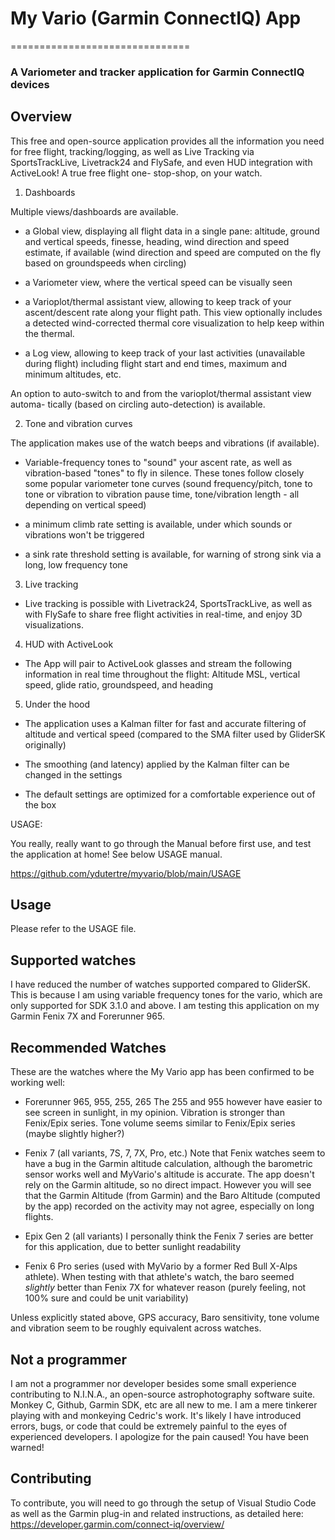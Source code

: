 # My Vario (Garmin ConnectIQ) App
===============================
### A Variometer and tracker application for Garmin ConnectIQ devices


## Overview

This free and open-source application provides all the information you need for
free flight, tracking/logging, as well as Live Tracking via SportsTrackLive,
Livetrack24 and FlySafe, and even HUD integration with ActiveLook! A true free flight one-
stop-shop, on your watch.

1. Dashboards

Multiple views/dashboards are available.

- a Global view, displaying all flight data in a single pane: altitude, ground
and vertical speeds, finesse, heading, wind direction and speed estimate, if
available (wind direction and speed are computed on the fly based on groundspeeds
when circling)

- a Variometer view, where the vertical speed can be visually seen

- a Varioplot/thermal assistant view, allowing to keep track of your ascent/descent
rate along your flight path. This view optionally includes a detected wind-corrected
thermal core visualization to help keep within the thermal.

- a Log view, allowing to keep track of your last activities (unavailable during
flight) including flight start and end times, maximum and minimum altitudes, etc.

An option to auto-switch to and from the varioplot/thermal assistant view automa-
tically (based on circling auto-detection) is available.

2. Tone and vibration curves

The application makes use of the watch beeps and vibrations (if available).

- Variable-frequency tones to "sound" your ascent rate, as well as vibration-based
"tones" to fly in silence. These tones follow closely some popular variometer tone
curves (sound frequency/pitch, tone to tone or vibration to vibration pause time,
tone/vibration length - all depending on vertical speed)

- a minimum climb rate setting is available, under which sounds or vibrations won't
be triggered

- a sink rate threshold setting is available, for warning of strong sink via a long,
low frequency tone

3. Live tracking

- Live tracking is possible with Livetrack24, SportsTrackLive, as well as with FlySafe to share
free flight activities in real-time, and enjoy 3D visualizations.

4. HUD with ActiveLook

- The App will pair to ActiveLook glasses and stream the following information in real
time throughout the flight: Altitude MSL, vertical speed, glide ratio, groundspeed, and
heading

5. Under the hood

- The application uses a Kalman filter for fast and accurate filtering of altitude
and vertical speed (compared to the SMA filter used by GliderSK originally)

- The smoothing (and latency) applied by the Kalman filter can be changed in the settings

- The default settings are optimized for a comfortable experience out of the box

USAGE:

You really, really want to go through the Manual before first use, and test the
application at home! See below USAGE manual.

https://github.com/ydutertre/myvario/blob/main/USAGE


## Usage

Please refer to the USAGE file.

## Supported watches

I have reduced the number of watches supported compared to GliderSK. This is
because I am using variable frequency tones for the vario, which are only
supported for SDK 3.1.0 and above. I am testing this application on my Garmin
Fenix 7X and Forerunner 965.

## Recommended Watches

These are the watches where the My Vario app has been confirmed to be working
well:
- Forerunner 965, 955, 255, 265
  The 255 and 955 however have easier to see screen in sunlight, in my opinion.
  Vibration is stronger than Fenix/Epix series.
  Tone volume seems similar to Fenix/Epix series (maybe slightly higher?)

- Fenix 7 (all variants, 7S, 7, 7X, Pro, etc.)
  Note that Fenix watches seem to have a bug in the Garmin altitude calculation,
  although the barometric sensor works well and MyVario's altitude is accurate.
  The app doesn't rely on the Garmin altitude, so no direct impact.
  However you will see that the Garmin Altitude (from Garmin) and the Baro Altitude
  (computed by the app) recorded on the activity may not agree, especially on long
  flights.

- Epix Gen 2 (all variants)
  I personally think the Fenix 7 series are better for this application, due to
  better sunlight readability

- Fenix 6 Pro series (used with MyVario by a former Red Bull X-Alps athlete). When
  testing with that athlete's watch, the baro seemed *slightly* better than Fenix 7X
  for whatever reason (purely feeling, not 100% sure and could be unit variability)

Unless explicitly stated above, GPS accuracy, Baro sensitivity, tone volume and vibration
seem to be roughly equivalent across watches. 

## Not a programmer

I am not a programmer nor developer besides some small experience
contributing to N.I.N.A., an open-source astrophotography software suite.
Monkey C, Github, Garmin SDK, etc are all new to me. I am a mere tinkerer
playing with and monkeying Cedric's work. It's likely I have introduced
errors, bugs, or code that could be extremely painful to the eyes of
experienced developers. I apologize for the pain caused!
You have been warned!

## Contributing

To contribute, you will need to go through the setup of Visual Studio Code
as well as the Garmin plug-in and related instructions, as detailed here:
https://developer.garmin.com/connect-iq/overview/

